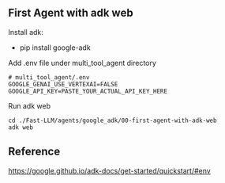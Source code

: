 ## First Agent with adk web

Install adk:
- pip install google-adk

Add .env file under multi_tool_agent directory

``` 
# multi_tool_agent/.env
GOOGLE_GENAI_USE_VERTEXAI=FALSE
GOOGLE_API_KEY=PASTE_YOUR_ACTUAL_API_KEY_HERE
``` 

Run adk web

``` 
cd ./Fast-LLM/agents/google_adk/00-first-agent-with-adk-web
adk web
``` 


## Reference
https://google.github.io/adk-docs/get-started/quickstart/#env